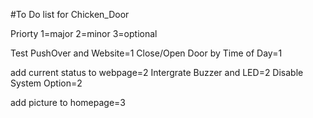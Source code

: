 #To Do list for Chicken_Door

Priorty 1=major 2=minor 3=optional

Test PushOver and Website=1
Close/Open Door by Time of Day=1

add current status to webpage=2
Intergrate Buzzer and LED=2
Disable System Option=2

add picture to homepage=3
